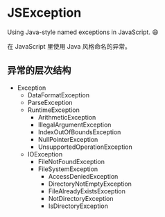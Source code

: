 # JSException

Using Java-style named exceptions in JavaScript. 😄

在 JavaScript 里使用 Java 风格命名的异常。

## 异常的层次结构

- Exception
  - DataFormatException
  - ParseException
  - RuntimeException
    - ArithmeticException
    - IllegalArgumentException
    - IndexOutOfBoundsException
    - NullPointerException
    - UnsupportedOperationException
  - IOException
    - FileNotFoundException
    - FileSystemException
      - AccessDeniedException
      - DirectoryNotEmptyException
      - FileAlreadyExistsException
      - NotDirectoryException
      - IsDirectoryException

